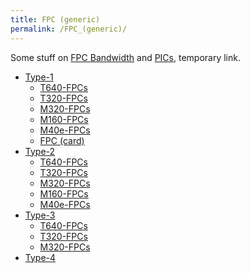 ```yaml
---
title: FPC (generic)
permalink: /FPC_(generic)/
---
```


Some stuff on [FPC Bandwidth](/FPC_Bandwidth "wikilink") and [PICs](/PIC "wikilink"), temporary link.

-   [Type-1](/Type-1 "wikilink")
    -   [T640-FPCs](/T640-FPCs "wikilink")
    -   [T320-FPCs](/T320-FPCs "wikilink")
    -   [M320-FPCs](/M320-FPCs "wikilink")
    -   [M160-FPCs](/M160-FPCs "wikilink")
    -   [M40e-FPCs](/M40e-FPCs "wikilink")
    -   [FPC (card)](/FPC_(card) "wikilink")
-   [Type-2](/Type-2 "wikilink")
    -   [T640-FPCs](/T640-FPCs "wikilink")
    -   [T320-FPCs](/T320-FPCs "wikilink")
    -   [M320-FPCs](/M320-FPCs "wikilink")
    -   [M160-FPCs](/M160-FPCs "wikilink")
    -   [M40e-FPCs](/M40e-FPCs "wikilink")
-   [Type-3](/Type-3 "wikilink")
    -   [T640-FPCs](/T640-FPCs "wikilink")
    -   [T320-FPCs](/T320-FPCs "wikilink")
    -   [M320-FPCs](/M320-FPCs "wikilink")
-   [Type-4](/Type-4 "wikilink")
